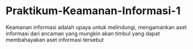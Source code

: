 # Praktikum-Keamanan-Informasi-1
Keamanan informasi adalah upaya untuk melindungi, mengamankan aset informasi dari ancaman yang mungkin akan timbul yang dapat membahayakan aset informasi tersebut
